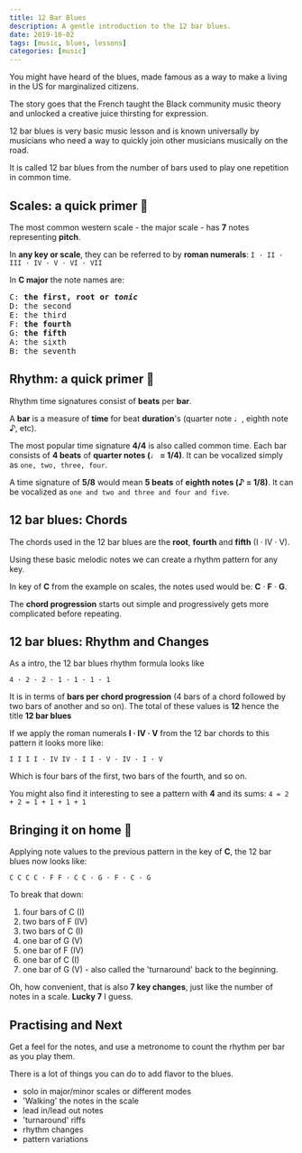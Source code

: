 ```yaml
---
title: 12 Bar Blues
description: A gentle introduction to the 12 bar blues.
date: 2019-10-02
tags: [music, blues, lessons]
categories: [music]
---
```


You might have heard of the blues, made famous as a way to make a living in the US for marginalized citizens.

The story goes that the French taught the Black community music theory and unlocked a creative juice thirsting for expression.

12 bar blues is very basic music lesson and is known universally by musicians who need a way to quickly join other musicians musically on the road.

It is called 12 bar blues from the number of bars used to play one repetition in common time.

## Scales: a quick primer 🎼

The most common western scale - the major scale - has **7** notes representing **pitch**.

In **any key or scale**, they can be referred to by **roman numerals**: `I · II · III · IV · V · VI · VII`

In **C major** the note names are:

<pre>
C: <b>the first, root or <i>tonic</i></b>
D: the second
E: the third
F: <b>the fourth</b>
G: <b>the fifth</b>
A: the sixth
B: the seventh
</pre>

## Rhythm: a quick primer 🥁

Rhythm time signatures consist of **beats** per **bar**.

A **bar** is a measure of **time** for beat **duration**'s (quarter note ♩, eighth note ♪, etc).

The most popular time signature **4/4** is also called common time. Each bar consists of **4 beats** of **quarter notes (♩ = 1/4)**. It can be vocalized simply as `one, two, three, four`.

A time signature of **5/8** would mean **5 beats** of **eighth notes (♪ = 1/8)**. It can be vocalized as `one and two and three and four and five`.

## 12 bar blues: Chords

The chords used in the 12 bar blues are the **root**, **fourth** and **fifth** (I · IV · V).

Using these basic melodic notes we can create a rhythm pattern for any key.

In key of **C** from the example on scales, the notes used would be: **C** · **F** · **G**.

The **chord progression** starts out simple and progressively gets more complicated before repeating.

## 12 bar blues: Rhythm and Changes

As a intro, the 12 bar blues rhythm formula looks like

`4 · 2 · 2 · 1 · 1 · 1 · 1`

It is in terms of **bars per chord progression** (4 bars of a chord followed by two bars of another and so on). The total of these values is **12** hence the title **12 bar blues**

If we apply the roman numerals **I · IV · V** from the 12 bar chords to this pattern it looks more like:

`I I I I · IV IV · I I · V · IV · I · V`

Which is four bars of the first, two bars of the fourth, and so on.

You might also find it interesting to see a pattern with **4** and its sums: `4 = 2 + 2 = 1 + 1 + 1 + 1`

## Bringing it on home 🎸

Applying note values to the previous pattern in the key of **C**, the 12 bar blues now looks like:

`C C C C · F F · C C · G · F · C · G`

To break that down:

1. four bars of C (I)
2. two bars of F (IV)
3. two bars of C (I)
4. one bar of G (V)
5. one bar of F (IV)
6. one bar of C (I)
7. one bar of G (V) - also called the 'turnaround' back to the beginning.

Oh, how convenient, that is also **7 key changes**, just like the number of notes in a scale. **Lucky 7** I guess.

## Practising and Next

Get a feel for the notes, and use a metronome to count the rhythm per bar as you play them.

There is a lot of things you can do to add flavor to the blues.

- solo in major/minor scales or different modes
- 'Walking' the notes in the scale
- lead in/lead out notes
- 'turnaround' riffs
- rhythm changes
- pattern variations
